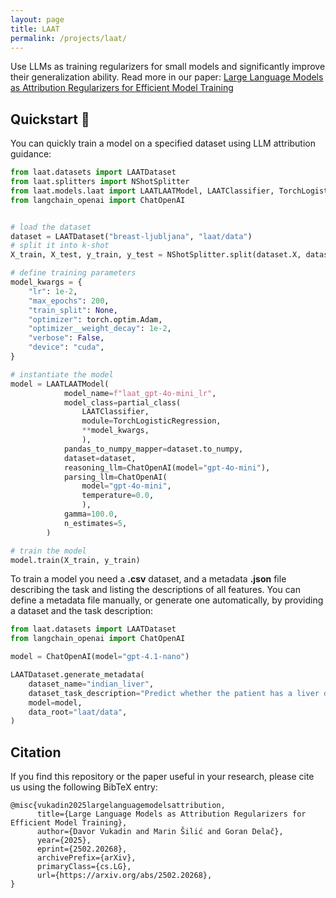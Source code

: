 ```yaml
---
layout: page
title: LAAT
permalink: /projects/laat/
---
```


Use LLMs as training regularizers for small models and significantly improve their generalization ability. Read more in our paper: [Large Language Models as Attribution Regularizers for Efficient Model Training](https://arxiv.org/abs/2502.20268)


## Quickstart 🚀

You can quickly train a model on a specified dataset using LLM attribution guidance:

```python
from laat.datasets import LAATDataset
from laat.splitters import NShotSplitter
from laat.models.laat import LAATLAATModel, LAATClassifier, TorchLogisticRegression
from langchain_openai import ChatOpenAI


# load the dataset
dataset = LAATDataset("breast-ljubljana", "laat/data")
# split it into k-shot
X_train, X_test, y_train, y_test = NShotSplitter.split(dataset.X, dataset.y, shot=5)

# define training parameters
model_kwargs = {
    "lr": 1e-2,
    "max_epochs": 200,
    "train_split": None,
    "optimizer": torch.optim.Adam,
    "optimizer__weight_decay": 1e-2,
    "verbose": False,
    "device": "cuda",
}

# instantiate the model
model = LAATLAATModel(
            model_name=f"laat_gpt-4o-mini_lr",
            model_class=partial_class(
                LAATClassifier,
                module=TorchLogisticRegression,
                **model_kwargs,
                ),
            pandas_to_numpy_mapper=dataset.to_numpy,
            dataset=dataset,
            reasoning_llm=ChatOpenAI(model="gpt-4o-mini"),
            parsing_llm=ChatOpenAI(
                model="gpt-4o-mini",
                temperature=0.0,
                ),
            gamma=100.0,
            n_estimates=5,
        )

# train the model
model.train(X_train, y_train)
```

To train a model you need a **.csv** dataset, and a metadata **.json** file describing the task and listing the descriptions of all features. You can define a metadata file manually, or generate one automatically, by providing a dataset and the task description:

```python
from laat.datasets import LAATDataset
from langchain_openai import ChatOpenAI

model = ChatOpenAI(model="gpt-4.1-nano")

LAATDataset.generate_metadata(
    dataset_name="indian_liver",
    dataset_task_description="Predict whether the patient has a liver disease. Yes or no?",
    model=model,
    data_root="laat/data",
)
```

## Citation

If you find this repository or the paper useful in your research, please cite us using the following BibTeX entry:
```text
@misc{vukadin2025largelanguagemodelsattribution,
      title={Large Language Models as Attribution Regularizers for Efficient Model Training}, 
      author={Davor Vukadin and Marin Šilić and Goran Delač},
      year={2025},
      eprint={2502.20268},
      archivePrefix={arXiv},
      primaryClass={cs.LG},
      url={https://arxiv.org/abs/2502.20268}, 
}
```